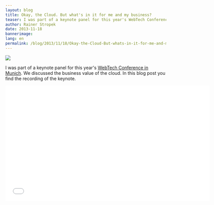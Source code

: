 ```yaml
---
layout: blog
title: Okay, the Cloud. But what's in it for me and my business?
teaser: I was part of a keynote panel for this year's WebTech Conference in Munich. We discussed the business value of the cloud. In this blog post you find the recording of the keynote.
author: Rainer Stropek
date: 2013-11-18
bannerimage: 
lang: en
permalink: /blog/2013/11/18/Okay-the-Cloud-But-whats-in-it-for-me-and-my-business
---
```


<p>
  <img src="{{site.baseurl}}/content/images/blog/2013/11/IPCKeynote.jpg" />
</p><p>I was part of a keynote panel for this year's <a href="http://webtechcon.de/" target="_blank">WebTech Conference in Munich</a>. We discussed the business value of the cloud. In this blog post you find the recording of the keynote.</p><iframe width="640" height="360" src="//www.youtube.com/embed/rJXP2Nx3dT4?rel=0" frameborder="0" allowfullscreen="allowfullscreen"></iframe>